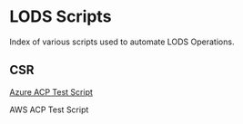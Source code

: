 # LODS Scripts
Index of various scripts used to automate LODS Operations. 

## CSR
[Azure ACP Test Script](./csr/azure-acp-vm-test.ps1)

AWS ACP Test Script
